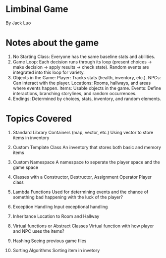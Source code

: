 # Limbinal Game
By Jack Luo

# Notes about the game
1. No Starting Class: Everyone has the same baseline stats and abilities.
2. Game Loop: Each decision runs through its loop (present choices → make decision → apply results → check state).
Random events are integrated into this loop for variety.
3. Objects in the Game:
Player: Tracks stats (health, inventory, etc.).
NPCs: Can interact with the player.
Locations: Rooms, hallways, and areas where events happen.
Items: Usable objects in the game.
Events: Define interactions, branching storylines, and random occurrences.
4. Endings:
Determined by choices, stats, inventory, and random elements.

# Topics Covered
1. Standard Library Containers (map, vector, etc.)
Using vector to store items in inventory

2. Custom Template Class
An inventory that stores both basic and memory items

3. Custom Namespace
A namespace to seperate the player space and the game space

4. Classes with a Constructor, Destructor, Assignment Operator
Player class

5. Lambda Functions
Used for determining events and the chance of something bad happening with the luck of the player?

6. Exception Handling
Input exceptional handling

7. Inheritance
Location to Room and Hallway

8. Virtual functions or Abstract Classes
Virtual function with how player and NPC uses the items?

9. Hashing
Seeing previous game files

10. Sorting Algorithms
Sorting item in invetory


